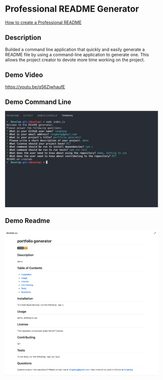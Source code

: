 # Professional README Generator

[How to create a Professional README](./readme-guide.md)

## Description

Builded a command line application that quickly and easily generate a README file by using a command-line application to generate one. This allows the project creator to devote more time working on the project.

## Demo Video
https://youtu.be/q56ZjwhaufE


## Demo Command Line
![GitHub commandLine](/Develop/assests/img/readme-command-line.png)

## Demo Readme
![GitHub readme](/Develop/assests/img/readme-portfolio-generator.png)
